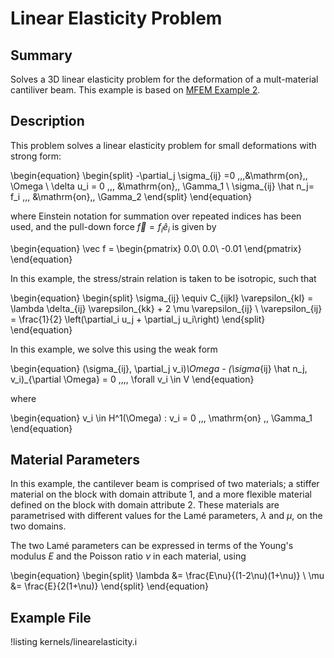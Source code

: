 # Linear Elasticity Problem

## Summary

Solves a 3D linear elasticity problem for
the deformation of a mult-material cantiliver beam. This example
is based on [MFEM Example 2](https://mfem.org/examples/).


## Description

This problem solves a linear elasticity problem for small deformations with strong form:

\begin{equation}
\begin{split}
-\partial_j \sigma_{ij} =0
\,\,\,&\mathrm{on}\,\, \Omega \\
\delta u_i = 0 \,\,\, &\mathrm{on}\,\, \Gamma_1 \\
\sigma_{ij} \hat n_j= f_i \,\,\, &\mathrm{on}\,\, \Gamma_2
\end{split}
\end{equation}

where Einstein notation for summation over repeated indices has been used, and the pull-down force
$\vec f = f_i \hat e_i$ is given by

\begin{equation}
\vec f = \begin{pmatrix}
    0.0\\
    0.0\\
    -0.01
\end{pmatrix}
\end{equation}

In this example,
the stress/strain relation is taken to be isotropic, such that

\begin{equation}
\begin{split}
\sigma_{ij} \equiv C_{ijkl} \varepsilon_{kl} = \lambda \delta_{ij} \varepsilon_{kk} + 2 \mu \varepsilon_{ij} \\
\varepsilon_{ij} = \frac{1}{2} \left(\partial_i u_j + \partial_j u_i\right)
\end{split}
\end{equation}

In this example, we solve this using the weak form

\begin{equation}
(\sigma_{ij}, \partial_j v_i)_\Omega - (\sigma_{ij} \hat n_j, v_i)_{\partial \Omega}
= 0 \,\,\,\, \forall v_i \in V
\end{equation}

where

\begin{equation}
v_i \in H^1(\Omega) : v_i = 0 \,\,\, \mathrm{on} \,\, \Gamma_1
\end{equation}

## Material Parameters

In this example, the cantilever beam is comprised of two materials; a stiffer material on the block
with domain attribute 1, and a more flexible material defined on the block with domain attribute 2.
These materials are parametrised with different  values for the Lamé parameters, $\lambda$ and
$\mu$, on the two domains.

The two Lamé parameters can be expressed in terms of the Young's modulus $E$ and the Poisson ratio $\nu$ in each material, using

\begin{equation}
\begin{split}
\lambda &= \frac{E\nu}{(1-2\nu)(1+\nu)} \\
\mu &= \frac{E}{2(1+\nu)}
\end{split}
\end{equation}

## Example File

!listing kernels/linearelasticity.i
